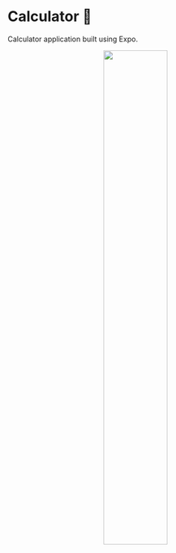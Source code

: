 # Calculator 🔢

Calculator application built using Expo.
<p align="center">

<img src='https://i.imgur.com/5j92VGv.png' width='50%' />

</p>
